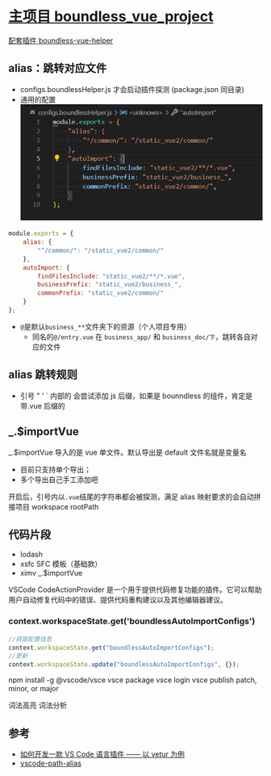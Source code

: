 # [主项目 boundless_vue_project](https://github.com/ShoneSingLone/boundless_vue_project)

[配套插件 boundless-vue-helper](https://marketplace.visualstudio.com/items?itemName=ShoneSingLone.boundless-vue-helper)

## alias：跳转对应文件

- configs.boundlessHelper.js 才会启动插件探测 (package.json 同目录)
- 通用的配置
  ![](extension/20231105045057.png)

```js
module.exports = {
	alias: {
		"^/common/": "/static_vue2/common/"
	},
	autoImport: {
		findFilesInclude: "static_vue2/**/*.vue",
		businessPrefix: "static_vue2/business_",
		commonPrefix: "static_vue2/common/"
	}
};
```

- `@`是默认`business_**`文件夹下的资源（个人项目专用）
  - 同名的`@/entry.vue` 在 `business_app/` 和 `business_doc/下`，跳转各自对应的文件

## alias 跳转规则

- 引号 " ' ` 内部的 会尝试添加 js 后缀，如果是 bounndless 的组件，肯定是带.vue 后缀的

## \_.$importVue

\_.$importVue 导入的是 vue 单文件。默认导出是 default 文件名就是变量名

- 目前只支持单个导出；
- 多个导出自己手工添加吧

开启后，引号内以`.vue`结尾的字符串都会被探测，满足 alias 映射要求的会自动拼接项目 workspace rootPath

## 代码片段

- lodash
- xsfc SFC 模板（基础款）
- ximv \_.$importVue

VSCode CodeActionProvider 是一个用于提供代码修复功能的插件。它可以帮助用户自动修复代码中的错误、提供代码重构建议以及其他编辑器建议。

### context.workspaceState.get('boundlessAutoImportConfigs')

```js
//获取配置信息
context.workspaceState.get("boundlessAutoImportConfigs");
//更新
context.workspaceState.update("boundlessAutoImportConfigs", {});
```

npm install -g @vscode/vsce
vsce package
vsce login
vsce publish patch, minor, or major

词法高亮 词法分析

## 参考

- [如何开发一款 VS Code 语言插件 —— 以 vetur 为例](https://www.bilibili.com/video/BV1sh411z7Vq/?spm_id_from=333.880.my_history.page.click&vd_source=c585c94b49670e0f28d6c87eb2271489)
- [vscode-path-alias](https://github.com/IWANABETHATGUY/vscode-path-alias)
